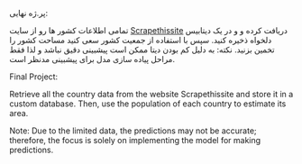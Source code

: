 پر.ژه نهایی:

تمامی اطلاعات کشور ها رو از سایت [Scrapethissite](https://www.scrapethissite.com/pages/simple/) دریافت کرده و و در یک دیتابیس دلخواه ذخیره کنید. سپس با استفاده از جمعیت کشور سعی کنید مساحت کشور را تخمین بزنید.
نکته: به دلیل کم بودن دیتا ممکن است پیشبینی دقیق نباشد و لذا فقط مراحل پیاده سازی مدل برای پیشبینی مدنظر است.


Final Project:

Retrieve all the country data from the website Scrapethissite and store it in a custom database. Then, use the population of each country to estimate its area.

Note: Due to the limited data, the predictions may not be accurate; therefore, the focus is solely on implementing the model for making predictions.

